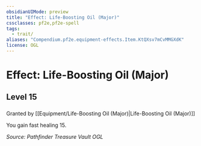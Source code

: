 ```yaml
---
obsidianUIMode: preview
title: "Effect: Life-Boosting Oil (Major)"
cssclasses: pf2e,pf2e-spell
tags:
  - trait/
aliases: "Compendium.pf2e.equipment-effects.Item.KtQXsv7mCvMMGXdK"
license: OGL
---
```

# Effect: Life-Boosting Oil (Major)
## Level 15
### 






Granted by [[Equipment/Life-Boosting Oil (Major)|Life-Boosting Oil (Major)]]

You gain fast healing 15.

*Source: Pathfinder Treasure Vault*
*OGL*